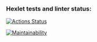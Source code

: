 ### Hexlet tests and linter status:

[![Actions Status](https://github.com/JS-Demi/frontend-project-12/actions/workflows/hexlet-check.yml/badge.svg)](https://github.com/JS-Demi/frontend-project-12/actions)

[![Maintainability](https://api.codeclimate.com/v1/badges/59905a56671b28db2207/maintainability)](https://codeclimate.com/github/JS-Demi/frontend-project-12/maintainability)
